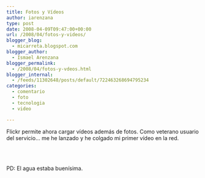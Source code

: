 ```yaml
---
title: Fotos y Vídeos
author: iarenzana
type: post
date: 2008-04-09T09:47:00+00:00
url: /2008/04/fotos-y-videos/
blogger_blog:
  - micarreta.blogspot.com
blogger_author:
  - Ismael Arenzana
blogger_permalink:
  - /2008/04/fotos-y-vdeos.html
blogger_internal:
  - /feeds/11302648/posts/default/722463268694795234
categories:
  - comentario
  - foto
  - tecnologia
  - video

---
```

Flickr permite ahora cargar vídeos además de fotos. Como veterano usuario del servicio&#8230; me he lanzado y he colgado mi primer vídeo en la red.

<div style="text-align: center;">
  <br /> </p> 
  
  <div style="text-align: center;">
  </div>
  
  <div style="text-align: justify;">
    <br /> PD: El agua estaba buenísima.
  </div>
</div>